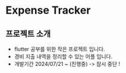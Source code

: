 # Expense Tracker

## 프로젝트 소개
 - flutter 공부를 위한 작은 프로젝트 입니다.
 - 경비 지출 내역을 정리할 수 있는 어플 입니다.
 - 개발기간 2024/07/21 ~ (진행중) -> 잠시 중단 !

